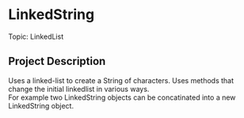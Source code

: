 # LinkedString
Topic: LinkedList

## Project Description
Uses a linked-list to create a String of characters. Uses methods that change the initial linkedlist in various ways. <br>
For example two LinkedString objects can be concatinated into a new LinkedString object.
